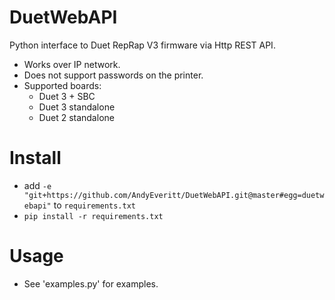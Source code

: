 # DuetWebAPI
Python interface to Duet RepRap V3 firmware via Http REST API.

* Works over IP network.
* Does not support passwords on the printer. 
* Supported boards:
  * Duet 3 + SBC
  * Duet 3 standalone
  * Duet 2 standalone

# Install
* add `-e "git+https://github.com/AndyEveritt/DuetWebAPI.git@master#egg=duetwebapi"` to `requirements.txt`
* `pip install -r requirements.txt`

# Usage
* See 'examples.py' for examples. 
